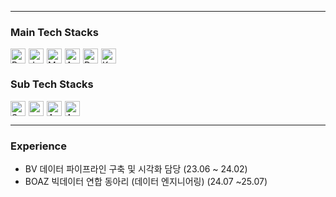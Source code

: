 

--- 
### Main Tech Stacks
<div style="display: flex; flex-wrap: wrap; gap: 5px;">
    <img src="https://img.shields.io/badge/python-3670A0?style=for-the-badge&logo=python&logoColor=ffdd54" alt="Python" height="24">
    <img src="https://img.shields.io/badge/java-%23ED8B00.svg?style=for-the-badge&logo=openjdk&logoColor=white" alt="Java" height="24">
    <img src="https://img.shields.io/badge/mysql-4479A1.svg?style=for-the-badge&logo=mysql&logoColor=white" alt="MySQL" height="24">
    <img src="https://img.shields.io/badge/Apache%20Airflow-017CEE?style=for-the-badge&logo=Apache%20Airflow&logoColor=white" alt="Apache Airflow" height="24">
    <img src="https://img.shields.io/badge/docker-%230db7ed.svg?style=for-the-badge&logo=docker&logoColor=white" alt="Docker" height="24">
    <img src="https://img.shields.io/badge/kubernetes-%23326ce5.svg?style=for-the-badge&logo=kubernetes&logoColor=white" alt="Kubernetes" height="24">
</div>

### Sub Tech Stacks
<div style="display: flex; flex-wrap: wrap; gap: 5px;">
    <img src="https://img.shields.io/badge/snowflake-%2329B5E8.svg?style=for-the-badge&logo=snowflake&logoColor=white" alt="Snowflake" height="24">
    <img src="https://img.shields.io/badge/GoogleCloud-%234285F4.svg?style=for-the-badge&logo=google-cloud&logoColor=white" height="24">
    <img src="https://img.shields.io/badge/AWS-%23FF9900.svg?style=for-the-badge&logo=amazon-aws&logoColor=white" alt="AWS" height="24">
    <img src="https://img.shields.io/badge/Apache%20Kafka-000?style=for-the-badge&logo=apachekafka" alt="Apache Kafka" height="24">
</div>

--- 
### Experience
- BV 데이터 파이프라인 구축 및 시각화 담당 (23.06 ~ 24.02)
- BOAZ 빅데이터 연합 동아리 (데이터 엔지니어링) (24.07 ~25.07)
